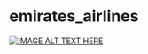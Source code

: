 # emirates_airlines

[![IMAGE ALT TEXT HERE](https://img.youtube.com/vi/K39OO24kjmk/0.jpg)](https://www.youtube.com/watch?v=K39OO24kjmk)
